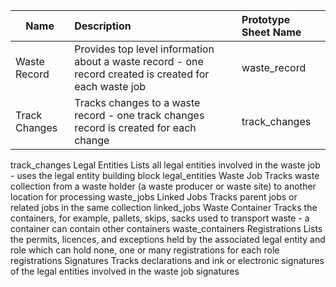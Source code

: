 |Name              |Description                                         |Prototype Sheet Name       |
|------------------|:---------------------------------------------------|:--------------------------|
|Waste Record      |Provides top level information about a waste record - one record created is created for each waste job  |waste_record               |
|Track Changes     |Tracks changes to a waste record - one track changes record is created for each change|track_changes              |


track_changes
Legal Entities
Lists all legal entities involved in the waste job - uses the legal entity building block
legal_entities
Waste Job
Tracks waste collection from a waste holder (a waste producer or waste site) to another location for processing
waste_jobs
Linked Jobs
Tracks parent jobs or related jobs in the same collection
linked_jobs
Waste Container
Tracks the containers, for example, pallets, skips, sacks used to transport waste - a container can contain other containers
waste_containers
Registrations
Lists the permits, licences, and exceptions held by the associated legal entity and role which can hold none, one or many registrations for each role
registrations
Signatures
Tracks declarations and ink or electronic signatures of the legal entities involved in the waste job
signatures
